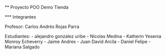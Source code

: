 ** Proyecto POO Demo Tienda

*** Integrantes

Profesor: Carlos Andrés Rojas Parra

Estudiantes:
    - alejandro gonzalez uribe 
    - Nicolas Medina
    - Katherin Yesenia Monroy Echeverry 
    - Jaime Andres
    - Juan David Arcila
    - Daniel Felipe 
    - Mariana Salgado 
